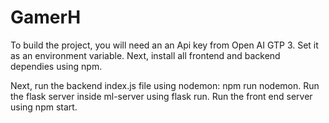 # GamerH
To build the project, you will need an an Api key from Open AI GTP 3. Set it as an environment variable.
Next, install all frontend and backend dependies using npm.

Next, run the backend index.js file using nodemon: npm run nodemon.
Run the flask server inside ml-server using flask run.
Run the front end server using npm start.
